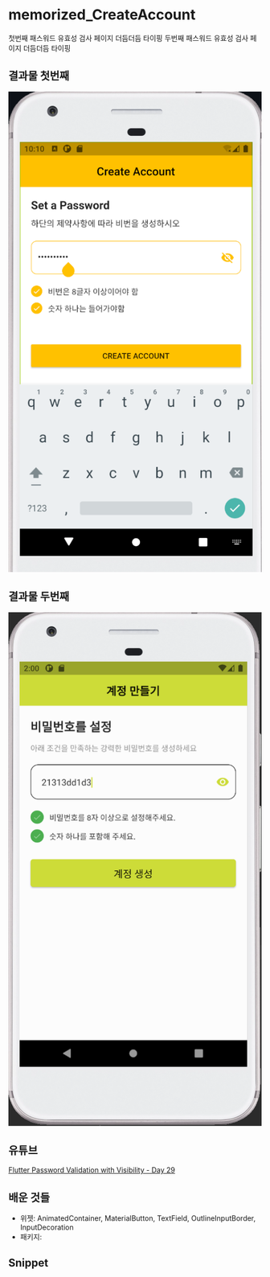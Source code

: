 # memorized_CreateAccount
첫번째 패스워드 유효성 검사 페이지 더듬더듬 타이핑
두번째 패스워드 유효성 검사 페이지 더듬더듬 타이핑

## 결과물 첫번째
 ![validation.png](validation.png)

## 결과물 두번째
 ![validation2.png](validation2.png)

## 유튜브
[Flutter Password Validation with Visibility - Day 29](https://www.youtube.com/watch?v=Uahlo90ER18&feature=youtu.be)

## 배운 것들

* 위젯: AnimatedContainer, MaterialButton, TextField, OutlineInputBorder, InputDecoration
* 패키지:

## Snippet

